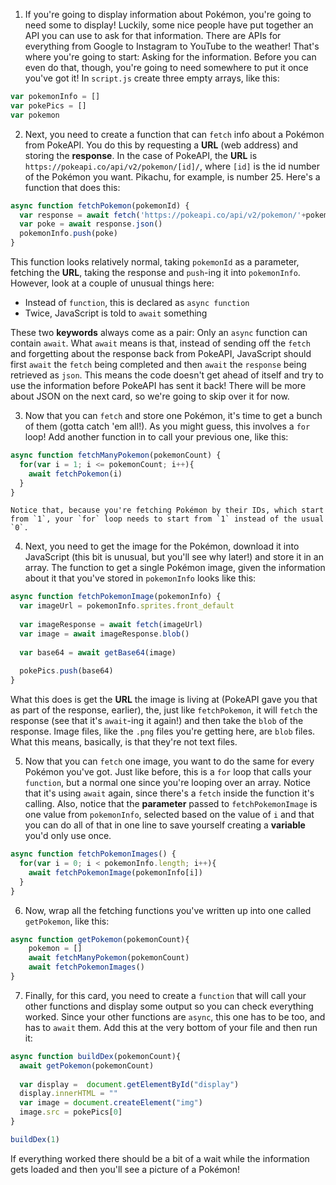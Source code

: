 1. If you're going to display information about Pokémon, you're going to need some to display! Luckily, some nice people have put together an API you can use to ask for that information. There are APIs for everything from Google to Instagram to YouTube to the weather! That's where you're going to start: Asking for the information. Before you can even do that, though, you're going to need somewhere to put it once you've got it! In `script.js` create three empty arrays, like this:

  ```JavaScript
  var pokemonInfo = []
  var pokePics = []
  var pokemon
  ```

2. Next, you need to create a function that can `fetch` info about a Pokémon from PokeAPI. You do this by requesting a **URL** (web address) and storing the **response**. In the case of PokeAPI, the **URL** is `https://pokeapi.co/api/v2/pokemon/[id]/`, where `[id]` is the id number of the Pokémon you want. Pikachu, for example, is number 25. Here's a function that does this:

  ```JavaScript
  async function fetchPokemon(pokemonId) {  
    var response = await fetch('https://pokeapi.co/api/v2/pokemon/'+pokemonId.toString()+'/')
    var poke = await response.json()
    pokemonInfo.push(poke)
  }
  ```

  This function looks relatively normal, taking `pokemonId` as a parameter, fetching the **URL**, taking the response and `push`-ing it into `pokemonInfo`. However, look at a couple of unusual things here:
  * Instead of `function`, this is declared as `async function`
  * Twice, JavaScript is told to `await` something
  
  These two **keywords** always come as a pair: Only an `async` function can contain `await`. What `await` means is that, instead of sending off the `fetch` and forgetting about the response back from PokeAPI, JavaScript should first `await` the `fetch` being completed and then `await` the `response` being retrieved as `json`. This means the code doesn't get ahead of itself and try to use the information before PokeAPI has sent it back! There will be more about JSON on the next card, so we're going to skip over it for now.

3. Now that you can `fetch` and store one Pokémon, it's time to get a bunch of them (gotta catch 'em all!). As you might guess, this involves a `for` loop! Add another function in to call your previous one, like this:

  ```JavaScript
  async function fetchManyPokemon(pokemonCount) {
    for(var i = 1; i <= pokemonCount; i++){
      await fetchPokemon(i)
    }
  }
  ```

    Notice that, because you're fetching Pokémon by their IDs, which start from `1`, your `for` loop needs to start from `1` instead of the usual `0`.

4. Next, you need to get the image for the Pokémon, download it into JavaScript (this bit is unusual, but you'll see why later!) and store it in an array. The function to get a single Pokémon image, given the information about it that you've stored in `pokemonInfo` looks like this:

  ```JavaScript
  async function fetchPokemonImage(pokemonInfo) {
    var imageUrl = pokemonInfo.sprites.front_default
    
    var imageResponse = await fetch(imageUrl)
    var image = await imageResponse.blob()
    
    var base64 = await getBase64(image)
    
    pokePics.push(base64)
  }
  ```

  What this does is get the **URL** the image is living at (PokeAPI gave you that as part of the response, earlier), the, just like `fetchPokemon`, it will `fetch` the response (see that it's `await`-ing it again!) and then take the `blob` of the response. Image files, like the `.png` files you're getting here, are `blob` files. What this means, basically, is that they're not text files.

5. Now that you can `fetch` one image, you want to do the same for every Pokémon you've got. Just like before, this is a `for` loop that calls your `function`, but a normal one since you're looping over an array. Notice that it's using `await` again, since there's a `fetch` inside the function it's calling. Also, notice that the **parameter** passed to `fetchPokemonImage` is one value from `pokemonInfo`, selected based on the value of `i` and that you can do all of that in one line to save yourself creating a **variable** you'd only use once.

  ```JavaScript
  async function fetchPokemonImages() {
    for(var i = 0; i < pokemonInfo.length; i++){
      await fetchPokemonImage(pokemonInfo[i])
    }
  }
  ```

6. Now, wrap all the fetching functions you've written up into one called `getPokemon`, like this:

  ```JavaScript
  async function getPokemon(pokemonCount){
      pokemon = []
      await fetchManyPokemon(pokemonCount)
      await fetchPokemonImages()
  }
  ```

7. Finally, for this card, you need to create a `function` that will call your other functions and display some output so you can check everything worked. Since your other functions are `async`, this one has to be too, and has to `await` them. Add this at the very bottom of your file and then run it:

  ```JavaScript
  async function buildDex(pokemonCount){
    await getPokemon(pokemonCount)
    
    var display =  document.getElementById("display")
    display.innerHTML = ""
    var image = document.createElement("img")
    image.src = pokePics[0]
  }

  buildDex(1)
  ```

  If everything worked there should be a bit of a wait while the information gets loaded and then you'll see a picture of a Pokémon!